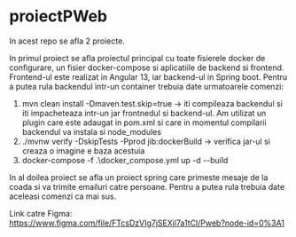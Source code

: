 # proiectPWeb

In acest repo se afla 2 proiecte. 

In primul proiect se afla proiectul principal cu toate fisierele docker de configurare, un fisier docker-compose si aplicatiile
de backend si frontend. Frontend-ul este realizat in Angular 13, iar backend-ul in Spring boot. Pentru a putea rula backendul intr-un container trebuia date
urmatoarele comenzi:
1. mvn clean install -Dmaven.test.skip=true -> iti compileaza backendul si iti impacheteaza intr-un jar frontnedul si backend-ul. Am utilizat un plugin care este
adaugat in pom.xml si care in momentul compilarii backendul va instala si node_modules 
3. ./mvnw verify -DskipTests -Pprod jib:dockerBuild -> verifica jar-ul si creaza o imagine e baza acestuia
4. docker-compose -f .\docker_compose.yml up -d --build

In al doilea proiect se afla un proiect spring care primeste mesaje de la coada si va trimite emailuri catre persoane. Pentru a putea rula trebuia date aceleasi
comenzi ca mai sus.

Link catre Figma: https://www.figma.com/file/FTcsDzVIg7jSEXjl7a1tCl/Pweb?node-id=0%3A1
